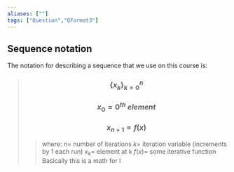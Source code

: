 ```yaml
---
aliases: [""]
tags: ["Question","QFormat3"]
---
```


#### 
## Sequence notation

The notation for describing a sequence that we use on this course is:
> ### $$ \{ x_{k} \}^{n}_{k=0} $$ 
> ### $$ x_{0} = 0^{th}\:element $$
> ### $$ x_{n+1} = f(x) $$
>> where:
>> $n=$ number of iterations
>> $k=$ iteration variable (increments by 1 each run)
>> $x_{k}=$ element at k 
>> $f(x)=$ some iterative function
>> Basically this is a math for l